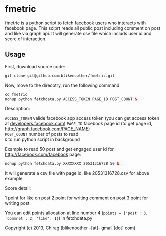# fmetric

fmetric is a python script to fetch facebook users who interacts with facebook page.
This sciprt reads all public post including comment on post and like via graph api.
It will generate csv file which includs user id and score of interaction.

## Usage

First, download source code:
```html
git clone git@github.com:blikenoother/fmetric.git
```

Now, move to the direcotry, run the following command
```html
cd fmetric
nohup python fetchdata.py ACCESS_TOKEN PAGE_ID POST_COUNT &
```

Description:

`ACCESS_TOKEN` valide facebook app access token (you can get access token at [developers.facebook.com](https://developers.facebook.com/tools/explorer))
`PAGE_ID` facebook page id (to get page id, http://graph.facebook.com/PAGE_NAME)  
`POST_COUNT` number of posts to read  
`&` to run python script in background

Example to read 50 post and get engaged user id for http://facebook.com/facebook page:

```html
nohup python fetchdata.py XXXXXXXX 20531316728 50 &
```

It will generate a csv file with page id, like 20531316728.csv for above example

Score detail:

1 point for like on post
2 point for writing comment on post
3 point for writing post

You can edit points allocation at line number 4 (`points = {'post': 3, 'commnet': 2, 'like': 1}`) in fetchdata.py

Copyright (c) 2013, Chirag (blikenoother -[at]- gmail [dot] com)